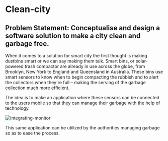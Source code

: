 # Clean-city
## Problem Statement: Conceptualise and design a software solution to make a city clean and garbage free.

When it comes to a solution for smart city the first thought is making dustbins smart or we can say making them talk. Smart bins, or solar-powered trash compactor are already in use across the globe, from Brooklyn, New York to England and Queensland in Australia. These bins use smart sensors to know when to begin compacting the rubbish and to alert the collectors when they're full – making the serving of the garbage collection much more efficient.

The idea is to make an application where these sensors can be connected to the users mobile so that they can manage their garbage with the help of technology.

![integrating-monitor](https://user-images.githubusercontent.com/32764563/96243091-e204c400-0fc1-11eb-9ed5-c1adcce85d27.png)

This same application can be utilized by the authorities managing garbage so as to ease the process.

